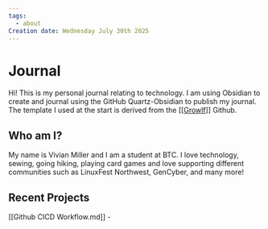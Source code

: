 ```yaml
---
tags:
  - about
Creation date: Wednesday July 30th 2025
---
```

# Journal
Hi! This is my personal journal relating to technology. I am using Obsidian to create and journal using the GitHub Quartz-Obsidian to publish my journal. The template I used at the start is derived from the [[[Growlf](https://github.com/growlf/journal/tree/main)]] Github.
## Who am I?
My name is Vivian Miller and I am a student at BTC. I love technology, sewing, going hiking, playing card games and love supporting different communities such as LinuxFest Northwest, GenCyber, and many more!
## Recent Projects

[[Github CICD Workflow.md]] - 

